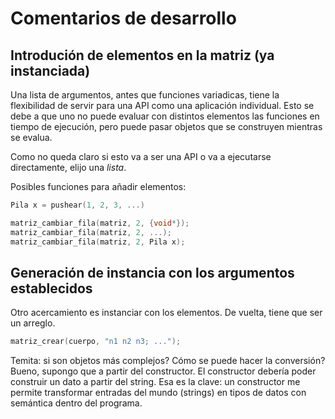 # Comentarios de desarrollo

## Introdución de elementos en la matriz (ya instanciada)
Una lista de argumentos, antes que funciones variadicas, tiene la flexibilidad de servir para una API como una aplicación individual. Esto se debe a que uno no puede evaluar con distintos elementos las funciones en tiempo de ejecución, pero puede pasar objetos que se construyen mientras se evalua.

Como no queda claro si esto va a ser una API o va a ejecutarse directamente, elijo una *lista*.

Posibles funciones para añadir elementos:

```C
Pila x = pushear(1, 2, 3, ...)

matriz_cambiar_fila(matriz, 2, {void*});
matriz_cambiar_fila(matriz, 2, ...);
matriz_cambiar_fila(matriz, 2, Pila x);

```

## Generación de instancia con los argumentos establecidos
Otro acercamiento es instanciar con los elementos. De vuelta, tiene que ser un arreglo.

```C
matriz_crear(cuerpo, "n1 n2 n3; ...");
```
Temita: si son objetos más complejos? Cómo se puede hacer la conversión?
Bueno, supongo que a partir del constructor. El constructor debería poder construir un dato a partir del string.
Esa es la clave: un constructor me permite transformar entradas del mundo (strings) en tipos de datos con semántica dentro del programa.